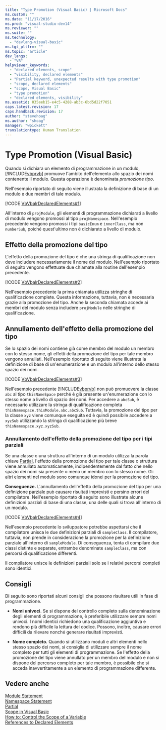```yaml
---
title: "Type Promotion (Visual Basic) | Microsoft Docs"
ms.custom: ""
ms.date: "11/17/2016"
ms.prod: "visual-studio-dev14"
ms.reviewer: ""
ms.suite: ""
ms.technology: 
  - "devlang-visual-basic"
ms.tgt_pltfrm: ""
ms.topic: "article"
dev_langs: 
  - "VB"
helpviewer_keywords: 
  - "declared elements, scope"
  - "visibility, declared elements"
  - "Partial keyword, unexpected results with type promotion"
  - "scope, declared elements"
  - "scope, Visual Basic"
  - "type promotion"
  - "declared elements, visibility"
ms.assetid: 035eeb15-e4c5-4288-ab3c-6bd5d22f7051
caps.latest.revision: 17
caps.handback.revision: 17
author: "stevehoag"
ms.author: "shoag"
manager: "wpickett"
translationtype: Human Translation
---
```

# Type Promotion (Visual Basic)
Quando si dichiara un elemento di programmazione in un modulo, [!INCLUDE[vbprvb](../../../../csharp/programming-guide/concepts/linq/includes/vbprvb_md.md)] promuove l'ambito dell'elemento allo spazio dei nomi contenente il modulo.  Questa operazione è denominata *promozione tipo*.  
  
 Nell'esempio riportato di seguito viene illustrata la definizione di base di un modulo e due membri di tale modulo.  
  
 [!CODE [VbVbalrDeclaredElements#1](../CodeSnippet/VS_Snippets_VBCSharp/VbVbalrDeclaredElements#1)]  
  
 All'interno di `projModule`, gli elementi di programmazione dichiarati a livello di modulo vengono promossi al tipo `projNamespace`.  Nell'esempio precedente vengono promossi i tipi `basicEnum` e `innerClass`, ma non `numberSub`, poiché quest'ultimo non è dichiarato a livello di modulo.  
  
## Effetto della promozione del tipo  
 L'effetto della promozione del tipo è che una stringa di qualificazione non deve includere necessariamente il nome del modulo.  Nell'esempio riportato di seguito vengono effettuate due chiamate alla routine dell'esempio precedente.  
  
 [!CODE [VbVbalrDeclaredElements#2](../CodeSnippet/VS_Snippets_VBCSharp/VbVbalrDeclaredElements#2)]  
  
 Nell'esempio precedente la prima chiamata utilizza stringhe di qualificazione complete.  Questa informazione, tuttavia, non è necessaria grazie alla promozione del tipo.  Anche la seconda chiamata accede ai membri del modulo senza includere `projModule` nelle stringhe di qualificazione.  
  
## Annullamento dell'effetto della promozione del tipo  
 Se lo spazio dei nomi contiene già come membro del modulo un membro con lo stesso nome, gli effetti della promozione del tipo per tale membro vengono annullati.  Nell'esempio riportato di seguito viene illustrata la definizione di base di un'enumerazione e un modulo all'interno dello stesso spazio dei nomi.  
  
 [!CODE [VbVbalrDeclaredElements#3](../CodeSnippet/VS_Snippets_VBCSharp/VbVbalrDeclaredElements#3)]  
  
 Nell'esempio precedente [!INCLUDE[vbprvb](../../../../csharp/programming-guide/concepts/linq/includes/vbprvb_md.md)] non può promuovere la classe `abc` al tipo `thisNameSpace` perché è già presente un'enumerazione con lo stesso nome a livello di spazio dei nomi.  Per accedere a `abcSub`, è necessario utilizzare la stringa di qualificazione completa `thisNamespace.thisModule.abc.abcSub`.  Tuttavia, la promozione del tipo per la classe `xyz` viene comunque eseguita ed è quindi possibile accedere a `xyzSub` utilizzando la stringa di qualificazione più breve `thisNamespace.xyz.xyzSub`.  
  
### Annullamento dell'effetto della promozione del tipo per i tipi parziali  
 Se una classe o una struttura all'interno di un modulo utilizza la parola chiave [Partial](../../../../visual-basic/language-reference/modifiers/partial.md), l'effetto della promozione del tipo per tale classe o struttura viene annullato automaticamente, indipendentemente dal fatto che nello spazio dei nomi sia presente o meno un membro con lo stesso nome.  Gli altri elementi nel modulo sono comunque idonei per la promozione del tipo.  
  
 **Conseguenze.** L'annullamento dell'effetto della promozione del tipo per una definizione parziale può causare risultati imprevisti e persino errori del compilatore.  Nell'esempio riportato di seguito sono illustrate alcune definizioni parziali di base di una classe, una delle quali si trova all'interno di un modulo.  
  
 [!CODE [VbVbalrDeclaredElements#4](../CodeSnippet/VS_Snippets_VBCSharp/VbVbalrDeclaredElements#4)]  
  
 Nell'esempio precedente lo sviluppatore potrebbe aspettarsi che il compilatore unisca le due definizioni parziali di `sampleClass`.  Il compilatore, tuttavia, non prende in considerazione la promozione per la definizione parziale all'interno di `sampleModule`.  Di conseguenza, tenta di compilare due classi distinte e separate, entrambe denominate `sampleClass`, ma con percorsi di qualificazione differenti.  
  
 Il compilatore unisce le definizioni parziali solo se i relativi percorsi completi sono identici.  
  
## Consigli  
 Di seguito sono riportati alcuni consigli che possono risultare utili in fase di programmazione.  
  
-   **Nomi univoci.** Se si dispone del controllo completo sulla denominazione degli elementi di programmazione, è preferibile utilizzare sempre nomi univoci.  I nomi identici richiedono una qualificazione aggiuntiva e rendono più difficile la lettura del codice.  Possono, inoltre, causare errori difficili da rilevare nonché generare risultati imprevisti.  
  
-   **Nome completo.** Quando si utilizzano moduli e altri elementi nello stesso spazio dei nomi, si consiglia di utilizzare sempre il nome completo per tutti gli elementi di programmazione.  Se l'effetto della promozione del tipo viene annullato per un membro del modulo e non si dispone del percorso completo per tale membro, è possibile che si acceda inavvertitamente a un elemento di programmazione differente.  
  
## Vedere anche  
 [Module Statement](../../../../visual-basic/language-reference/statements/module-statement.md)   
 [Namespace Statement](../../../../visual-basic/language-reference/statements/namespace-statement.md)   
 [Partial](../../../../visual-basic/language-reference/modifiers/partial.md)   
 [Scope in Visual Basic](../../../../visual-basic/programming-guide/language-features/declared-elements/scope.md)   
 [How to: Control the Scope of a Variable](../../../../visual-basic/programming-guide/language-features/declared-elements/how-to-control-the-scope-of-a-variable.md)   
 [References to Declared Elements](../../../../visual-basic/programming-guide/language-features/declared-elements/references-to-declared-elements.md)